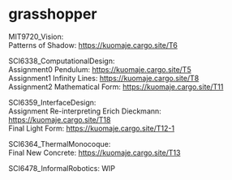 # grasshopper

MIT9720_Vision: 
<br>Patterns of Shadow: https://kuomaje.cargo.site/T6


SCI6338_ComputationalDesign:
<br>Assignment0 Pendulum: https://kuomaje.cargo.site/T5
<br>Assignment1 Infinity Lines: https://kuomaje.cargo.site/T8
<br>Assignment2 Mathematical Form: https://kuomaje.cargo.site/T11

SCI6359_InterfaceDesign:
<br>Assignment Re-interpreting Erich Dieckmann: https://kuomaje.cargo.site/T18
<br>Final Light Form: https://kuomaje.cargo.site/T12-1

SCI6364_ThermalMonocoque:
<br>Final New Concrete: https://kuomaje.cargo.site/T13

SCI6478_InformalRobotics: WIP

